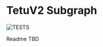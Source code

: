 # TetuV2 Subgraph
![TESTS](https://github.com/tetu-io/tetu-v2-subgraph/actions/workflows/test.yml/badge.svg)


Readme TBD
